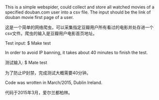 This is a simple webspider, could collect and store all watched movies of a specified douban.com user into a csv file. The input should be the link of douban movie first page of a user.

这是一个简单的网络爬虫，可以采集指定豆瓣用户所有看过的电影并处存进一个csv文件。爬虫的输入是豆瓣用户电影首页地址。


Test input: $ Make test 

In order to avoid IP banning, it takes about 40 minutes to finish the test. 

测试输入: $ Mate test

为了防止IP封禁，完成测试大概需要40分钟。


Code was wrotten in March/2015, Dublin Ireland.

代码于2015年3月，爱尔兰都柏林。
